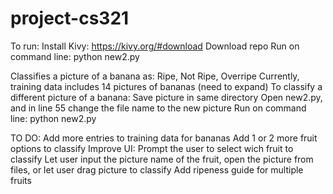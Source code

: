 # project-cs321


To run:
    Install Kivy: https://kivy.org/#download
    Download repo
    Run on command line: python new2.py
  
Classifies a picture of a banana as: Ripe, Not Ripe, Overripe
Currently, training data includes 14 pictures of bananas (need to expand)
To classify a different picture of a banana:
    Save picture in same directory
    Open new2.py, and in line 55 change the file name to the new picture
    Run on command line: python new2.py
    
    
TO DO:
    Add more entries to training data for bananas
    Add 1 or 2 more fruit options to classify
    Improve UI:
        Prompt the user to select wich fruit to classify
        Let user input the picture name of the fruit, open the picture from files, or let user drag picture to classify
    Add ripeness guide for multiple fruits
    
